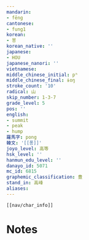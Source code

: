 ```yaml
---
mandarin:
- fēng
cantonese:
- fung1
korean:
- 봉
korean_native: ''
japanese:
- HOU
japanese_nanori: ''
vietnamese:
middle_chinese_initial: pʰ
middle_chinese_final: ɨoŋ
stroke_count: '10'
radical: 山
skip_number: 1-3-7
grade_level: 5
pos: ''
english:
- summit
- peak
- hump
羅馬字: pong
韓文: '[[퐁]]'
joyo_level: 高等
hsk_level: ''
hanmun_edu_level: ''
danayo_id: 5071
mc_id: 6815
graphemic_classification: 豊
stand_in: 高峰
aliases:
---
```

```meta-bind-embed
[[nav/char_info]]
```

# Notes
